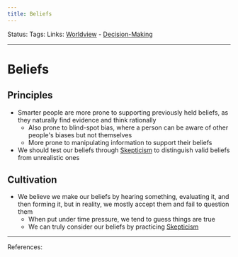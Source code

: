 ```yaml
---
title: Beliefs
---
```

Status:
Tags:
Links: [Worldview](out/worldview.md) - [Decision-Making](out/decision-making.md)
___
# Beliefs
## Principles
- Smarter people are more prone to supporting previously held beliefs, as they naturally find evidence and think rationally
	- Also prone to blind-spot bias, where a person can be aware of other people's biases but not themselves
	- More prone to manipulating information to support their beliefs
- We should test our beliefs through [Skepticism](out/skepticism.md) to distinguish valid beliefs from unrealistic ones
## Cultivation
- We believe we make our beliefs by hearing something, evaluating it, and then forming it, but in reality, we mostly accept them and fail to question them
	- When put under time pressure, we tend to guess things are true
	- We can truly consider our beliefs by practicing [Skepticism](out/skepticism.md)
___
References:
